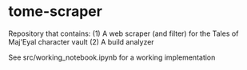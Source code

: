 # tome-scraper
Repository that contains:
  (1) A web scraper (and filter) for the Tales of Maj'Eyal character vault
  (2) A build analyzer

See src/working_notebook.ipynb for a working implementation
